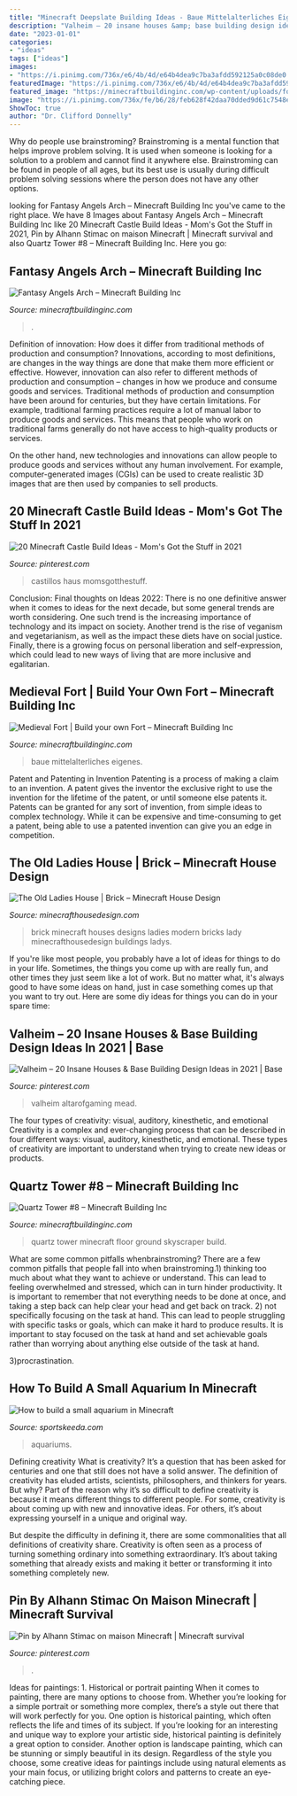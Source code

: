 ```yaml
---
title: "Minecraft Deepslate Building Ideas - Baue Mittelalterliches Eigenes"
description: "Valheim – 20 insane houses &amp; base building design ideas in 2021"
date: "2023-01-01"
categories:
- "ideas"
tags: ["ideas"]
images:
- "https://i.pinimg.com/736x/e6/4b/4d/e64b4dea9c7ba3afdd592125a0c08de0.jpg"
featuredImage: "https://i.pinimg.com/736x/e6/4b/4d/e64b4dea9c7ba3afdd592125a0c08de0.jpg"
featured_image: "https://minecraftbuildinginc.com/wp-content/uploads/formidable/5/Quartz-Tower-8-skyscraper-Minecraft-build-9.jpg"
image: "https://i.pinimg.com/736x/fe/b6/28/feb628f42daa70dded9d61c7548e4bac.jpg"
ShowToc: true
author: "Dr. Clifford Donnelly"
---
```



Why do people use brainstroming?
Brainstroming is a mental function that helps improve problem solving. It is used when someone is looking for a solution to a problem and cannot find it anywhere else. Brainstroming can be found in people of all ages, but its best use is usually during difficult problem solving sessions where the person does not have any other options.

	

		
looking for Fantasy Angels Arch – Minecraft Building Inc you've came to the right place. We have 8 Images about Fantasy Angels Arch – Minecraft Building Inc like 20 Minecraft Castle Build Ideas - Mom&#039;s Got the Stuff in 2021, Pin by Alhann Stimac on maison Minecraft | Minecraft survival and also Quartz Tower #8 – Minecraft Building Inc. Here you go:
		
    
## Fantasy Angels Arch – Minecraft Building Inc

<img loading=lazy src="https://minecraftbuildinginc.com/wp-content/uploads/formidable/5/Fantasy-Angels-Arch-DOWNLOAD-Minecraft-building-trees-river-circle-3.jpg" onerror="this.onerror=null;this.src='https://tse4.mm.bing.net/th?id=OIP.NyiX-NjGIfenmqW0LEbF-gHaEK&amp;pid=15.1';" alt="Fantasy Angels Arch – Minecraft Building Inc">

_Source: minecraftbuildinginc.com_

>. 

	

Definition of innovation: How does it differ from traditional methods of production and consumption?
Innovations, according to most definitions, are changes in the way things are done that make them more efficient or effective. However, innovation can also refer to different methods of production and consumption – changes in how we produce and consume goods and services.
Traditional methods of production and consumption have been around for centuries, but they have certain limitations. For example, traditional farming practices require a lot of manual labor to produce goods and services. This means that people who work on traditional farms generally do not have access to high-quality products or services.

On the other hand, new technologies and innovations can allow people to produce goods and services without any human involvement. For example, computer-generated images (CGIs) can be used to create realistic 3D images that are then used by companies to sell products.

    
## 20 Minecraft Castle Build Ideas - Mom&#039;s Got The Stuff In 2021

<img loading=lazy src="https://i.pinimg.com/736x/fe/b6/28/feb628f42daa70dded9d61c7548e4bac.jpg" onerror="this.onerror=null;this.src='https://tse1.mm.bing.net/th?id=OIP.JzGQiJlNQzw9x4ahuEmRfwHaHa&amp;pid=15.1';" alt="20 Minecraft Castle Build Ideas - Mom&#039;s Got the Stuff in 2021">

_Source: pinterest.com_

>castillos haus momsgotthestuff. 

	

Conclusion:
Final thoughts on Ideas 2022:
There is no one definitive answer when it comes to ideas for the next decade, but some general trends are worth considering. One such trend is the increasing importance of technology and its impact on society. Another trend is the rise of veganism and vegetarianism, as well as the impact these diets have on social justice. Finally, there is a growing focus on personal liberation and self-expression, which could lead to new ways of living that are more inclusive and egalitarian.

    
## Medieval Fort | Build Your Own Fort – Minecraft Building Inc

<img loading=lazy src="https://minecraftbuildinginc.com/wp-content/uploads/2015/05/Medieval-Fort-Build-your-own-Fort-minecraft-castle-finish-building-ideas-interior-exterior-3.jpg" onerror="this.onerror=null;this.src='https://tse1.mm.bing.net/th?id=OIP.v9cWH8oItL0dWX1IeYwR3wHaFj&amp;pid=15.1';" alt="Medieval Fort | Build your own Fort – Minecraft Building Inc">

_Source: minecraftbuildinginc.com_

>baue mittelalterliches eigenes. 

	

Patent and Patenting in Invention
Patenting is a process of making a claim to an invention. A patent gives the inventor the exclusive right to use the invention for the lifetime of the patent, or until someone else patents it. Patents can be granted for any sort of invention, from simple ideas to complex technology. While it can be expensive and time-consuming to get a patent, being able to use a patented invention can give you an edge in competition.

    
## The Old Ladies House | Brick – Minecraft House Design

<img loading=lazy src="https://minecrafthousedesign.com/wp-content/uploads/2014/04/The-Old-Ladys-House-minecraft-ideas-brick-3.jpg" onerror="this.onerror=null;this.src='https://tse1.mm.bing.net/th?id=OIP.ZNLqT-PjAr1R6m888u-HgAHaET&amp;pid=15.1';" alt="The Old Ladies House | Brick – Minecraft House Design">

_Source: minecrafthousedesign.com_

>brick minecraft houses designs ladies modern bricks lady minecrafthousedesign buildings ladys. 

	

If you're like most people, you probably have a lot of ideas for things to do in your life. Sometimes, the things you come up with are really fun, and other times they just seem like a lot of work. But no matter what, it's always good to have some ideas on hand, just in case something comes up that you want to try out. Here are some diy ideas for things you can do in your spare time: 

    
## Valheim – 20 Insane Houses &amp; Base Building Design Ideas In 2021 | Base

<img loading=lazy src="https://i.pinimg.com/736x/c2/e5/af/c2e5afb30000a4823adb8d9f49f5894d.jpg" onerror="this.onerror=null;this.src='https://tse3.mm.bing.net/th?id=OIP.lBB4A2Uh-HnE2pwUUfJatgHaEm&amp;pid=15.1';" alt="Valheim – 20 Insane Houses &amp; Base Building Design Ideas in 2021 | Base">

_Source: pinterest.com_

>valheim altarofgaming mead. 

	

The four types of creativity: visual, auditory, kinesthetic, and emotional
Creativity is a complex and ever-changing process that can be described in four different ways: visual, auditory, kinesthetic, and emotional. These types of creativity are important to understand when trying to create new ideas or products.

    
## Quartz Tower #8 – Minecraft Building Inc

<img loading=lazy src="https://minecraftbuildinginc.com/wp-content/uploads/formidable/5/Quartz-Tower-8-skyscraper-Minecraft-build-9.jpg" onerror="this.onerror=null;this.src='https://tse3.mm.bing.net/th?id=OIP.2VOk5lJhhT9GA4HPORJoKwHaD0&amp;pid=15.1';" alt="Quartz Tower #8 – Minecraft Building Inc">

_Source: minecraftbuildinginc.com_

>quartz tower minecraft floor ground skyscraper build. 

	

What are some common pitfalls whenbrainstroming?
There are a few common pitfalls that people fall into when brainstroming.1) thinking too much about what they want to achieve or understand. This can lead to feeling overwhelmed and stressed, which can in turn hinder productivity. It is important to remember that not everything needs to be done at once, and taking a step back can help clear your head and get back on track.
2) not specifically focusing on the task at hand. This can lead to people struggling with specific tasks or goals, which can make it hard to produce results. It is important to stay focused on the task at hand and set achievable goals rather than worrying about anything else outside of the task at hand.

3)procrastination.

    
## How To Build A Small Aquarium In Minecraft

<img loading=lazy src="https://staticg.sportskeeda.com/editor/2021/08/356be-16286461521649-800.jpg" onerror="this.onerror=null;this.src='https://tse3.mm.bing.net/th?id=OIP.qoO4jqupIH0Nn-7zvVkhGQHaEK&amp;pid=15.1';" alt="How to build a small aquarium in Minecraft">

_Source: sportskeeda.com_

>aquariums. 

	

Defining creativity
What is creativity? It’s a question that has been asked for centuries and one that still does not have a solid answer. The definition of creativity has eluded artists, scientists, philosophers, and thinkers for years. But why?
Part of the reason why it’s so difficult to define creativity is because it means different things to different people. For some, creativity is about coming up with new and innovative ideas. For others, it’s about expressing yourself in a unique and original way.

But despite the difficulty in defining it, there are some commonalities that all definitions of creativity share. Creativity is often seen as a process of turning something ordinary into something extraordinary. It’s about taking something that already exists and making it better or transforming it into something completely new.

    
## Pin By Alhann Stimac On Maison Minecraft | Minecraft Survival

<img loading=lazy src="https://i.pinimg.com/736x/e6/4b/4d/e64b4dea9c7ba3afdd592125a0c08de0.jpg" onerror="this.onerror=null;this.src='https://tse3.mm.bing.net/th?id=OIP.0R2VNMQAOerYZUpN5jPTCwHaF7&amp;pid=15.1';" alt="Pin by Alhann Stimac on maison Minecraft | Minecraft survival">

_Source: pinterest.com_

>. 

	

Ideas for paintings: 1. Historical or portrait painting
When it comes to painting, there are many options to choose from. Whether you’re looking for a simple portrait or something more complex, there’s a style out there that will work perfectly for you. One option is historical painting, which often reflects the life and times of its subject. If you’re looking for an interesting and unique way to explore your artistic side, historical painting is definitely a great option to consider. Another option is landscape painting, which can be stunning or simply beautiful in its design. Regardless of the style you choose, some creative ideas for paintings include using natural elements as your main focus, or utilizing bright colors and patterns to create an eye-catching piece.

